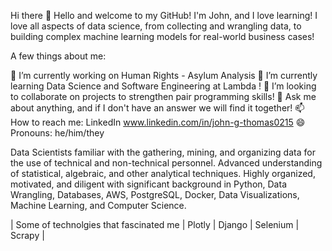 Hi there 👋
Hello and welcome to my GitHub! I'm John, and I love learning! I love all aspects of data science, from collecting and wrangling data, to building complex machine learning models for real-world business cases!

A few things about me:

🔭 I’m currently working on Human Rights - Asylum Analysis 
🌱 I’m currently learning Data Science and Software Engineering at Lambda !
👯 I’m looking to collaborate on projects to strengthen pair programming skills!
💬 Ask me about anything, and if I don't have an answer we will find it together!
📫 How to reach me: LinkedIn www.linkedin.com/in/john-g-thomas0215
😄 Pronouns: he/him/they

Data Scientists familiar with the gathering, mining, and organizing data for the use of technical and non-technical personnel. Advanced understanding of statistical, algebraic, and other analytical techniques. Highly organized, motivated, and diligent with significant background in Python, Data Wrangling, Databases, AWS, PostgreSQL, Docker, Data Visualizations, Machine Learning, and Computer Science. 

| Some of technolgies that fascinated me | Plotly | Django | Selenium | Scrapy |
